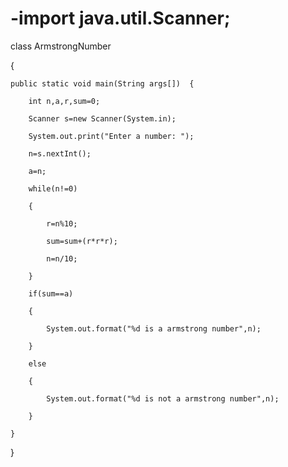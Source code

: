 # -import java.util.Scanner;

class ArmstrongNumber

{

	public static void main(String args[])	{

		int n,a,r,sum=0;

		Scanner s=new Scanner(System.in);

		System.out.print("Enter a number: ");

		n=s.nextInt();

		a=n;

		while(n!=0)

		{

			r=n%10;

			sum=sum+(r*r*r);

			n=n/10;

		}

		if(sum==a)

		{

			System.out.format("%d is a armstrong number",n);

		}

		else

		{

			System.out.format("%d is not a armstrong number",n);

		}

	}

}
